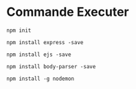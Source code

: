 # Commande Executer 

```
npm init
```

```
npm install express -save
```

```
npm install ejs -save
```

```
npm install body-parser -save
```
```
npm install -g nodemon
```